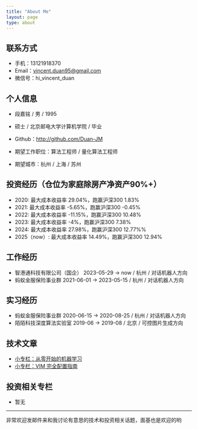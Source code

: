 ```yaml
---
title: "About Me"
layout: page
type: about
---
```


## 联系方式

- 手机：13121918370
- Email：vincent.duan95@gmail.com
- 微信号：hi_vincent_duan

## 个人信息

- 段嘉铭 / 男 / 1995
- 硕士 / 北京邮电大学计算机学院 / 毕业
- Github：http://github.com/Duan-JM

- 期望工作职位：算法工程师 / 量化算法工程师
- 期望城市：杭州 / 上海 / 苏州

## 投资经历（仓位为家庭除房产净资产90%+）

- 2020: 最大成本收益率 29.04%，跑赢沪深300 1.83%
- 2021: 最大成本收益率 -5.65%，跑赢沪深300 -0.45%
- 2022: 最大成本收益率 -11.15%，跑赢沪深300 10.48%
- 2023: 最大成本收益率 -4%，跑赢沪深300 7.38%
- 2024: 最大成本收益率 27.98%，跑赢沪深300 12.77%%
- 2025（now）: 最大成本收益率 14.49%，跑赢沪深300 12.94%

## 工作经历

- 智港通科技有限公司（国企） 2023-05-29 → now / 杭州 / 对话机器人方向
- 蚂蚁金服保险事业群 2021-06-01 → 2023-05-15 / 杭州 / 对话机器人方向

## 实习经历

- 蚂蚁金服保险事业群 2020-06-15 → 2020-08-25 / 杭州 / 对话机器人方向
- 陌陌科技深度算法实验室 2019-06 → 2019-08 / 北京 / 可控图片生成方向

## 技术文章

- [小专栏：从零开始的机器学习](https://xiaozhuanlan.com/DeamoV_BasicML)
- [小专栏：VIM 完全配置指南](https://xiaozhuanlan.com/DeamoV_VimConfigure)

## 投资相关专栏

- 暂无

---

非常欢迎发邮件来和我讨论有意思的技术和投资相关话题，面基也是欢迎的哟
